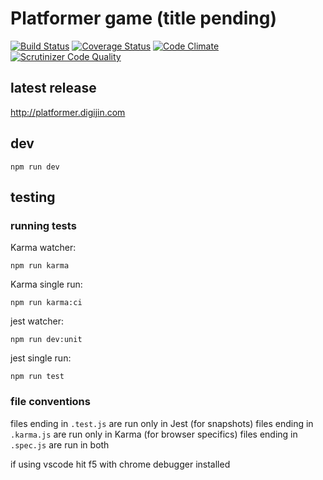 # Platformer game (title pending)

[![Build Status](https://travis-ci.org/digijin/platformer.svg?branch=master)](https://travis-ci.org/digijin/platformer) [![Coverage Status](https://coveralls.io/repos/github/digijin/platformer/badge.svg?branch=master)](https://coveralls.io/github/digijin/platformer?branch=master) [![Code Climate](https://codeclimate.com/github/digijin/platformer.svg)](https://codeclimate.com/github/digijin/platformer) [![Scrutinizer Code Quality](https://scrutinizer-ci.com/g/digijin/platformer/badges/quality-score.png?b=master)](https://scrutinizer-ci.com/g/digijin/platformer/?branch=master)

## latest release

http://platformer.digijin.com

## dev

```
npm run dev
```

## testing

### running tests

Karma watcher:

```
npm run karma
```

Karma single run:

```
npm run karma:ci
```

jest watcher:

```
npm run dev:unit
```

jest single run:

```
npm run test
```

### file conventions

files ending in `.test.js` are run only in Jest (for snapshots)
files ending in `.karma.js` are run only in Karma (for browser specifics)
files ending in `.spec.js` are run in both

if using vscode hit f5 with chrome debugger installed
